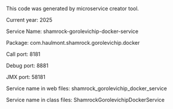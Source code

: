 This code was generated by microservice creator tool.

Current year: 2025

Service Name: shamrock-gorolevichip-docker-service

Package: com.haulmont.shamrock.gorolevichip.docker

Call port: 8181

Debug port: 8881

JMX port: 58181


Service name in web files: shamrock_gorolevichip_docker_service

Service name in class files: ShamrockGorolevichipDockerService
